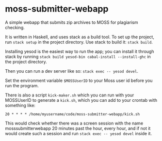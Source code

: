 # moss-submitter-webapp

A simple webapp that submits zip archives to MOSS for plagiarism checking.

It is written in Haskell, and uses stack as a build tool.
To set up the project, run `stack setup` in the project directory.
Use stack to build it: `stack build`.

Installing yesod is the easiest way to run the app; you can install it through stack by running `stack build yesod-bin cabal-install --install-ghc` in the project directory.

Then you can run a dev server like so: `stack exec -- yesod devel`.

Set the environment variable `$MOSSUserID` to your Moss user id before you run the program.

There is also a script `kick-maker.sh` which you can run with your MOSSUserID to generate a `kick.sh`, which you can add to your crontab with something like:
```
20 * * * * /home/myusername/code/moss-submitter-webapp/kick.sh
```
This would check whether there was a screen session with the name mosssubmitterwebapp 20 minutes past the hour, every hour, and if not it would create such a session and run `stack exec -- yesod devel` inside it.
